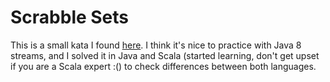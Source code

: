# Scrabble Sets

This is a small kata I found [here](https://dzone.com/articles/java-code-challenge-scrabble-sets). I think it's nice to practice with Java 8 streams, and I solved it in Java and Scala (started learning, don't get upset if you are a Scala expert :() to check differences between both languages.
